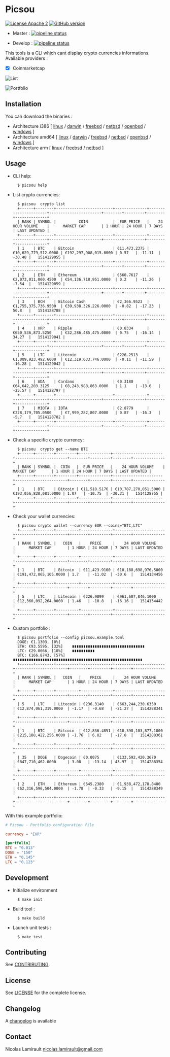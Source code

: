 # Picsou

[![License Apache 2][badge-license]](LICENSE)
[![GitHub version](https://badge.fury.io/gh/nlamirault%2Fpicsou.svg)](https://badge.fury.io/gh/nlamirault%2Fpicsou)

* Master : [![pipeline status](https://gitlab.com/nicolas-lamirault/picsou/badges/master/pipeline.svg)](https://gitlab.com/nicolas-lamirault/picsou/commits/master)

* Develop : [![pipeline status](https://gitlab.com/nicolas-lamirault/picsou/badges/develop/pipeline.svg)](https://gitlab.com/nicolas-lamirault/picsou/commits/develop)


This tools is a CLI which cant display crypto currencies informations.
Available providers :

* [x] Coinmarketcap

![List](assets/images/picsou-list-0.2.0.png)

![Portfolio](assets/images/picsou-portfolio-0.2.0.png)


## Installation

You can download the binaries :

* Architecture i386 [ [linux](https://bintray.com/artifact/download/nlamirault/oss/picsou-0.2.0_linux_386) / [darwin](https://bintray.com/artifact/download/nlamirault/oss/picsou-0.2.0_darwin_386) / [freebsd](https://bintray.com/artifact/download/nlamirault/oss/picsou-0.2.0_freebsd_386) / [netbsd](https://bintray.com/artifact/download/nlamirault/oss/picsou-0.2.0_netbsd_386) / [openbsd](https://bintray.com/artifact/download/nlamirault/oss/picsou-0.2.0_openbsd_386) / [windows](https://bintray.com/artifact/download/nlamirault/oss/picsou-0.2.0_windows_386.exe) ]
* Architecture amd64 [ [linux](https://bintray.com/artifact/download/nlamirault/oss/picsou-0.2.0_linux_amd64) / [darwin](https://bintray.com/artifact/download/nlamirault/oss/picsou-0.2.0_darwin_amd64) / [freebsd](https://bintray.com/artifact/download/nlamirault/oss/picsou-0.2.0_freebsd_amd64) / [netbsd](https://bintray.com/artifact/download/nlamirault/oss/picsou-0.2.0_netbsd_amd64) / [openbsd](https://bintray.com/artifact/download/nlamirault/oss/picsou-0.2.0_openbsd_amd64) / [windows](https://bintray.com/artifact/download/nlamirault/oss/picsou-0.2.0_windows_amd64.exe) ]
* Architecture arm [ [linux](https://bintray.com/artifact/download/nlamirault/oss/picsou-0.2.0_linux_arm) / [freebsd](https://bintray.com/artifact/download/nlamirault/oss/picsou-0.2.0_freebsd_arm) / [netbsd](https://bintray.com/artifact/download/nlamirault/oss/picsou-0.2.0_netbsd_arm) ]


## Usage

* CLI help:

        $ picsou help

* List crypto currencies:

        $ picsou  crypto list
        +------+--------+-------------------------+--------------+----------------------+-----------------------+--------+---------+--------+--------------+
        | RANK | SYMBOL |          COIN           |  EUR PRICE   |    24 HOUR VOLUME    |      MARKET CAP       | 1 HOUR | 24 HOUR | 7 DAYS | LAST UPDATED |
        +------+--------+-------------------------+--------------+----------------------+-----------------------+--------+---------+--------+--------------+
        | 1    | BTC    | Bitcoin                 | €11,473.2375 | €10,629,779,512.0000 | €192,297,908,015.0000 | 0.57   | -11.11  | -30.48 |   1514129055 |
        +------+--------+-------------------------+--------------+----------------------+-----------------------+--------+---------+--------+--------------+
        | 2    | ETH    | Ethereum                | €560.7617    | €2,073,011,060.4500  | €54,136,718,951.0000  | 0.2    | -11.26  | -7.54  |   1514129059 |
        +------+--------+-------------------------+--------------+----------------------+-----------------------+--------+---------+--------+--------------+
        | 3    | BCH    | Bitcoin Cash            | €2,366.9523  | €1,755,375,736.9500  | €39,938,326,226.0000  | -0.82  | -17.23  | 50.8   |   1514128788 |
        +------+--------+-------------------------+--------------+----------------------+-----------------------+--------+---------+--------+--------------+
        | 4    | XRP    | Ripple                  | €0.8334      | €650,536,873.5250    | €32,286,485,475.0000  | 0.75   | -16.14  | 34.27  |   1514129041 |
        +------+--------+-------------------------+--------------+----------------------+-----------------------+--------+---------+--------+--------------+
        | 5    | LTC    | Litecoin                | €226.2513    | €1,009,923,492.6000  | €12,319,633,746.0000  | -0.11  | -11.59  | -16.28 |   1514129042 |
        +------+--------+-------------------------+--------------+----------------------+-----------------------+--------+---------+--------+--------------+
        | 6    | ADA    | Cardano                 | €0.3180      | €64,642,203.3125     | €8,243,988,863.0000   | 1.1    | -13.6   | -25.57 |   1514128797 |
        +------+--------+-------------------------+--------------+----------------------+-----------------------+--------+---------+--------+--------------+
        | 7    | MIOTA  | IOTA                    | €2.8779      | €228,179,705.0500    | €7,999,282,807.0000   | 0.87   | -16.3   | -5.7   |   1514128782 |
        +------+--------+-------------------------+--------------+----------------------+-----------------------+--------+---------+--------+--------------+


* Check a specific crypto currency:

        $ picsou  crypto get --name BTC
        +------+--------+---------+--------------+----------------------+-----------------------+--------+---------+--------+--------------+
        | RANK | SYMBOL |  COIN   |  EUR PRICE   |    24 HOUR VOLUME    |      MARKET CAP       | 1 HOUR | 24 HOUR | 7 DAYS | LAST UPDATED |
        +------+--------+---------+--------------+----------------------+-----------------------+--------+---------+--------+--------------+
        | 1    | BTC    | Bitcoin | €11,518.5176 | €10,707,270,051.5000 | €193,056,828,081.0000 | 1.07   | -10.75  | -30.21 |   1514128755 |
        +------+--------+---------+--------------+----------------------+-----------------------+--------+---------+--------+--------------+

* Check your wallet currencies:

        $ picsou crypto wallet --currency EUR --coins="BTC,LTC"
        +------+--------+----------+--------------+----------------------+-----------------------+--------+---------+--------+--------------+
        | RANK | SYMBOL |   COIN   |    PRICE     |    24 HOUR VOLUME    |      MARKET CAP       | 1 HOUR | 24 HOUR | 7 DAYS | LAST UPDATED |
        +------+--------+----------+--------------+----------------------+-----------------------+--------+---------+--------+--------------+
        | 1    | BTC    | Bitcoin  | €11,423.9100 | €10,188,698,976.5000 | €191,472,865,105.0000 | 1.7    | -11.02  | -30.6  |   1514134456 |
        +------+--------+----------+--------------+----------------------+-----------------------+--------+---------+--------+--------------+
        | 5    | LTC    | Litecoin | €226.9899    | €961,607,846.1000    | €12,360,092,264.0000  | 1.46   | -10.8   | -16.16 |   1514134442 |
        +------+--------+----------+--------------+----------------------+-----------------------+--------+---------+--------+--------------+

* Custom portfolio :

        $ picsou portfolio --config picsou.example.toml
        DOGE: €1.1303, [0%]
        ETH: €93.5595, [32%]    ∎∎∎∎∎∎∎∎∎∎∎∎∎∎∎∎∎∎∎∎∎∎∎∎∎∎∎∎∎∎∎∎
        LTC: €29.0666, [10%]    ∎∎∎∎∎∎∎∎∎∎
        BTC: €166.8743, [57%]   ∎∎∎∎∎∎∎∎∎∎∎∎∎∎∎∎∎∎∎∎∎∎∎∎∎∎∎∎∎∎∎∎∎∎∎∎∎∎∎∎∎∎∎∎∎∎∎∎∎∎∎∎∎∎∎∎∎
        +------+--------+----------+--------------+----------------------+-----------------------+--------+---------+--------+--------------+
        | RANK | SYMBOL |   COIN   |    PRICE     |    24 HOUR VOLUME    |      MARKET CAP       | 1 HOUR | 24 HOUR | 7 DAYS | LAST UPDATED |
        +------+--------+----------+--------------+----------------------+-----------------------+--------+---------+--------+--------------+
        | 5    | LTC    | Litecoin | €236.3140    | €663,244,230.6350    | €12,874,061,319.0000  | -1.17  | -0.68   | -21.27 |   1514288341 |
        +------+--------+----------+--------------+----------------------+-----------------------+--------+---------+--------+--------------+
        | 1    | BTC    | Bitcoin  | €12,836.4851 | €10,398,103,877.1000 | €215,188,422,256.0000 | -1.76  | 6.82    | -17.8  |   1514288361 |
        +------+--------+----------+--------------+----------------------+-----------------------+--------+---------+--------+--------------+
        | 35   | DOGE   | Dogecoin | €0.0075      | €133,592,420.3670    | €847,710,462.0000     | 3.08   | -13.14  | 43.97  |   1514288354 |
        +------+--------+----------+--------------+----------------------+-----------------------+--------+---------+--------+--------------+
        | 2    | ETH    | Ethereum | €645.2380    | €1,938,472,178.8400  | €62,316,596,504.0000  | -1.78  | -0.33   | -9.15  |   1514288349 |
        +------+--------+----------+--------------+----------------------+-----------------------+--------+---------+--------+--------------+

With this example portfolio:

```toml
# Picsou - Portfolio configuration file

currency = "EUR"

[portfolio]
BTC = "0.013"
DOGE = "150"
ETH = "0.145"
LTC = "0.123"
```




## Development

* Initialize environment

        $ make init

* Build tool :

        $ make build

* Launch unit tests :

        $ make test

## Contributing

See [CONTRIBUTING](CONTRIBUTING.md).


## License

See [LICENSE](LICENSE) for the complete license.


## Changelog

A [changelog](ChangeLog.md) is available


## Contact

Nicolas Lamirault <nicolas.lamirault@gmail.com>

[badge-license]: https://img.shields.io/badge/license-Apache2-green.svg?style=flat
